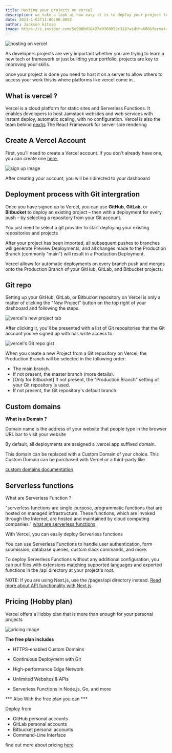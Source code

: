 ```yaml
---
title: Hosting your projects on vercel
description: we take a look at how easy it is to deploy your project to vercel with git intergration
date: 2021-1-02T11:00:00.000Z
author: Jackson kitsao
image: https://i.insider.com/5e990b018427e9308029c328?width=600&format=jpeg&auto=webp
---
```


![hosting on vercel](https://assets.vercel.com/image/upload/q_auto/front/vercel/dps.png)


As developers projects are very important whether you are trying to learn a new tech or framework
or just building your portfolio, projects are key to improving your skills.
<!-- people need to see your projects expose your projects to everyone 
this is where hosting providers come in and vercel is great for this  -->
once your project is done you need to host it on a server to allow others to access your work 
this is where platforms like vercel come in..

## What is vercel ?
Vercel is a cloud platform for static sites and Serverless Functions. It enables developers to host Jamstack websites and web services with instant deploy, automatic scaling, with no configuration.
Vercel is also the team behind [nextjs](https://nextjs.org/) The React Framework for server side rendering

## Create A Vercel Account

First, you'll need to create a Vercel account. If you don't already have one, you can create one [here.](https://vercel.com/signup)

![sign up image](https://res.cloudinary.com/whey/image/upload/v1609587607/tipjarr/vercel_signup_y9wdsz.png)

After creating your account, you will be ridirected to your dashboard

## Deployment process with Git intergration

Once you have signed up to Vercel, you can use **GitHub**, **GitLab**, or **Bitbucket** to deploy an existing project – then with a deployment for every push – by selecting a repository from your Git account.

You just need to select a git provider to start deploying your existing repositories and projects

After your project has been imported, all subsequent pushes to branches will generate Preview Deployments, and all changes made to the Production Branch (commonly "main") will result in a Production Deployment.
<!-- Select a Git provider below to get started deploying your existing repositories and projects: -->
Vercel allows for automatic deployments on every branch push and merges onto the Production Branch of your GitHub, GitLab, and Bitbucket projects.

## Git repo
Setting up your GitHub, GitLab, or Bitbucket repository on Vercel is only a matter of clicking the "New Project" button on the top right of your dashboard and following the steps.

![vercel's new project tab](https://res.cloudinary.com/whey/image/upload/v1609589491/tipjarr/vercel_projects_tab_xwrqnw.png)

After clicking it, you'll be presented with a list of Git repositories that the Git account you've signed up with has write access to.

![vercel's Git repo gist](https://res.cloudinary.com/whey/image/upload/v1609590427/tipjarr/vercel_repos_voq0jg.png)

When you create a new Project from a Git repository on Vercel, the Production Branch will be selected in the following order:

* The main branch.
* If not present, the master branch (more details).
* [Only for Bitbucket] If not present, the "Production Branch" setting of your Git repository is used.
* If not present, the Git repository's default branch.

## Custom domains

**What is a Domain ?**

Domain name is the address of your website that people type in the browser URL bar to visit your website

By default, all deployments are assigned a .vercel.app suffixed domain.

This domain can be replaced with a Custom Domain of your choice. This Custom Domain can be purchased with Vercel or a third-party like 

[custom domains documentation](https://vercel.com/docs/custom-domains)

## Serverless functions 

What are Serverless Function ?

"serverless functions are single-purpose, programmatic functions that are hosted on managed infrastructure. These functions, which are invoked through the Internet, are hosted and maintained by cloud computing companies." [what are serverless functions](https://www.pubnub.com/blog/what-is-a-serverless-function/)

With Vercel, you can easily deploy Serverless functions 

You can use Serverless Functions to handle user authentication, form submission, database queries, custom slack commands, and more.

To deploy Serverless Functions without any additional configuration, you can put files with extensions matching supported languages and exported functions in the /api directory at your project's root.

NOTE: If you are using Next.js, use the /pages/api directory instead.
[Read more about API functionality with Next.js](https://vercel.com/docs/serverless-functions/introduction)

## Pricing (Hobby plan)

Vercel offers a Hobby plan that is more than enough for your personal projects
<!-- Hobby plans are limited to personal, -->

![pricing image](https://res.cloudinary.com/whey/image/upload/v1609587952/tipjarr/vercel_pricing_v2ofpc.png)

**The free plan includes**

* HTTPS-enabled Custom Domains

* Continuous Deployment with Git

* High-performance Edge Network

* Unlimited Websites & APIs

* Serverless Functions in Node.js, Go, and more

*** Also With the free plan you can ***

Deploy from

* GitHub personal accounts
* GitLab personal accounts
* Bitbucket personal accounts
* Command-Line Interface

find out more about  pricing [here](https://vercel.com/pricing)